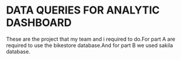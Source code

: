 # DATA QUERIES FOR ANALYTIC DASHBOARD

These are the project that my team and i required to do.For part A are required to use the bikestore database.And for part B we used sakila database.
